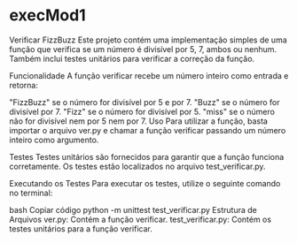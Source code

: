 # execMod1
Verificar FizzBuzz
Este projeto contém uma implementação simples de uma função que verifica se um número é divisível por 5, 7, ambos ou nenhum. Também inclui testes unitários para verificar a correção da função.

Funcionalidade
A função verificar recebe um número inteiro como entrada e retorna:

"FizzBuzz" se o número for divisível por 5 e por 7.
"Buzz" se o número for divisível por 7.
"Fizz" se o número for divisível por 5.
"miss" se o número não for divisível nem por 5 nem por 7.
Uso
Para utilizar a função, basta importar o arquivo ver.py e chamar a função verificar passando um número inteiro como argumento.

Testes
Testes unitários são fornecidos para garantir que a função funciona corretamente. Os testes estão localizados no arquivo test_verificar.py.

Executando os Testes
Para executar os testes, utilize o seguinte comando no terminal:

bash
Copiar código
python -m unittest test_verificar.py
Estrutura de Arquivos
ver.py: Contém a função verificar.
test_verificar.py: Contém os testes unitários para a função verificar.